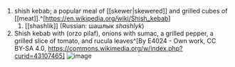 1. shish kebab; a popular meal of [[skewer|skewered]] and grilled cubes of [[meat]].^[https://en.wikipedia.org/wiki/Shish_kebab]
	1. [[shashlik]] (Russian: шашлык *shashlyk*)
2. Shish kebab with (orzo pilaf), onions with sumac, a grilled pepper, a grilled slice of tomato, and rucula leaves^[By E4024 - Own work, CC BY-SA 4.0, https://commons.wikimedia.org/w/index.php?curid=43107465] ![image](https://upload.wikimedia.org/wikipedia/commons/5/50/%C5%9Ei%C5%9F_kebap_and_pilav.jpg)